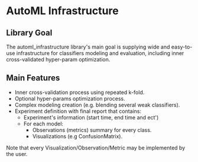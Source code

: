 # AutoML Infrastructure
## Library Goal
The automl_infrastructure library's main goal is supplying
wide and easy-to-use infrastructure for classifiers modeling
 and evaluation, including inner cross-validated hyper-param 
 optimization.
 
 ## Main Features
 * Inner cross-validation process using repeated k-fold.
 * Optional hyper-params optimization process.
 * Complex modeling creation (e.g. blending several weak classifiers).
 * Experiment definition with final report that contains:
    * Experiment's information (start time, end time and ect')
    * For each model:
        * Observations (metrics) summary for every class.
        * Visualizations (e.g ConfusionMatrix).
 
 Note that every Visualization/Observation/Metric may be implemented by the user. 
